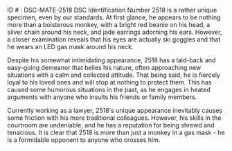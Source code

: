 ID # : DSC-MATE-2518
DSC Identification Number 2518 is a rather unique specimen, even by our standards. At first glance, he appears to be nothing more than a boisterous monkey, with a bright red beanie on his head, a silver chain around his neck, and jade earrings adorning his ears. However, a closer examination reveals that his eyes are actually ski goggles and that he wears an LED gas mask around his neck.

Despite his somewhat intimidating appearance, 2518 has a laid-back and easy-going demeanor that belies his nature, often approaching new situations with a calm and collected attitude. That being said, he is fiercely loyal to his loved ones and will stop at nothing to protect them. This has caused some humorous situations in the past, as he engages in heated arguments with anyone who insults his friends or family members.

Currently working as a lawyer, 2518's unique appearance inevitably causes some friction with his more traditional colleagues. However, his skills in the courtroom are undeniable, and he has a reputation for being shrewd and tenacious. It is clear that 2518 is more than just a monkey in a gas mask - he is a formidable opponent to anyone who crosses him.